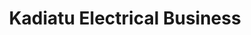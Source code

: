 ---
title: "Kadiatu Electrical Business"
url: /monrovia/kadiatu-electrical-business/
shop: Elektronik
---